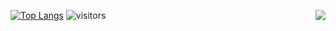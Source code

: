 [![Top Langs](https://github-readme-stats.vercel.app/api/top-langs/?username=LoSenTrad)](https://github.com/anuraghazra/github-readme-stats)
<img align="right" src="https://github-readme-stats.vercel.app/api?username=LoSenTrad&show_icons=true&icon_color=CE1D2D&text_color=718096&bg_color=ffffff&hide_title=true" />  ![visitors](https://visitor-badge.glitch.me/badge?page_id=losentrad.losentrad.readme)

